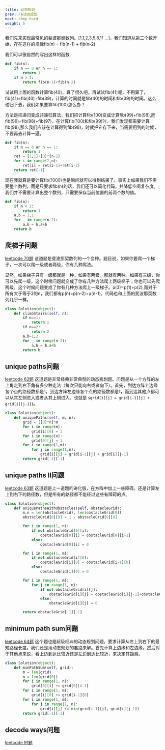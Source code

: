 ```yaml
---
title: 动态规划
prev: /a动态规划
next: /bnp-hard
weight: 5
---
```


我们先来实现最常见的斐波那契数列。[1,1,2,3,5,8,11 ...]，我们知道从第三个数开始，存在这样的规律fib(n) = fib(n-1) + fib(n-2)

我们可以很自然的写出这样的函数

```python
def fib(n):
    if n == 0 or n == 1:
        return 1
    if n > 1:
        return fib(n-1)+fib(n-2)
```

试试用上面的函数计算fib(40)，算了很久吧，再试试fib(41)呢，不用算了，fib(41)=fib(40)+fib(39)，计算的时间就是fib(40)的时间和fib(39)的时间。这么递归下去，我们如果要算fib(100)怎么办？

方法是把递归变成非递归算法，我们把计算fib(100)变成计算fib(99)+fib(98),而fib(99)=fib(98)+fib(97)，在计算fib(100)和fib(99)时，我们发现都需要计算fib(98),那么我们应该在计算得到fib(98)，时就把它存下来，当需要用到的时候，不要再去计算一遍。

```python
def fib(n):
    if n == 0 or n == 1:
        return 1
    ret = [1,1]+[0]*(n-2)
    for i in range(2,n):
        ret[i] = ret[i-1]+ret[i-2]
    return ret[-1]
```
现在我就算是要计算fib(1000)也是瞬间就可以得到结果了。事实上如果我们不需要整个数列，而是只要求fib(n)的话，我们还可以简化代码，并降低空间复杂度。我们并不需要计算出整个数列，只需要保存当前位置的前两个数的值。

```python
def fib(n):
    if n < 2:
        return 1
    a,b = 1,1
    for _ in range(n-2):
        a,b = b,a+b
    return b
```


## 爬梯子问题

[leetcode 70题](https://leetcode.com/problems/climbing-stairs/) 这道题是斐波那契数列的一个变种。题目说，如果你要爬一个梯子，一次可以爬一级或者两级，你有几种爬法。

显然，如果梯子只有一级那就是一种，如果有两级，那就有两种。如果有三级，你可以先爬一级，这个时候问题就变成了你有几种方法爬上两级梯子；你也可以先爬两级，这个时候问题变成了你有几种方法爬上一级梯子。p(3)=p(1)+p(2),而对于所有大于等于3的n，我们都有p(n)=p(n-2)+p(n-1)。代码也和上面的斐波那契数列几乎一样。

```python
class Solution(object):
    def climbStairs(self, n):
        if n==1:
            return 1
        if n==2:
            return 2
        a,b=1,2
        for _ in range(n-2):
            a,b = b,a+b
        return b
```

## unique paths问题
[leetcode 62题](https://leetcode.com/problems/unique-paths/) 这道题是非常经典非常典型的动态规划题。问题是从一个方阵的左上角走到右下角有多少种走法（每次只能向右或者向下）。首先，到达方阵上边缘各个点的路径数都是1，到达方阵左边缘各个点的路径数都是1，而到达其他点都可以从其左侧进入或者从其上侧进入。也就是 `$grid[i][j] = grid[i-1][j] + grid[i][j-1]$`。

```python
class Solution(object):
    def uniquePaths(self, m, n):
        grid = [[0]*n]*m
        for i in range(m):
            grid[i][0] = 1
        for i in range(n):
            grid[0][j] = 1
        for i in range(1,m):
            for j in range(1,n):
                grid[i][j] = grid[i-1][j] + grid[i][j-1]
        return grid[-1][-1]
```

## unique paths II问题
[leetcode 63题](https://leetcode.com/problems/unique-paths-ii/) 这道题是上一道题的进化版，在方阵中加上一些障碍。还是计算左上到右下的路径数，但是所有的路径都不能经过这些有障碍的点。

```python
class Solution(object):
    def uniquePathsWithObstacles(self, obstacleGrid):
        m,n = len(obstacleGrid), len(obstacleGrid[0])
        obstacleGrid[0][0] = 1 - obstacleGrid[0][0]

        for i in range(1, n):
            if not obstacleGrid[0][i]:
                obstacleGrid[0][i] = obstacleGrid[0][i-1]
            else:
                obstacleGrid[0][i] = 0

        for i in range(1, m):
            if not obstacleGrid[i][0]:
                obstacleGrid[i][0] = obstacleGrid[i-1][0]
            else:
                obstacleGrid[i][0] = 0

        for i in range(1, m):
            for j in range(1, n):
                if not obstacleGrid[i][j]:
                    obstacleGrid[i][j] = obstacleGrid[i][j-1]+obstacleGrid[i-1][j]
                else:
                    obstacleGrid[i][j] = 0

        return obstacleGrid[-1][-1]
```

## minimum path sum问题
[leetcode 64题](https://leetcode.com/problems/minimum-path-sum/) 这个题也是超级经典的动态规划问题，要求计算从左上到右下的最短路径长度。我们还是用动态规划的套路来解。首先计算上边缘和左边缘，然后对于其他点来说，看上边到达比较近还是左边到达比较近，来决定其距离。


```python
class Solution(object):
    def minPathSum(self, grid):
        m = len(grid)
        n = len(grid[0])
        for i in range(1, n):
            grid[0][i] += grid[0][i-1]
        for i in range(1, m):
            grid[i][0] += grid[i-1][0]
        for i in range(1, m):
            for j in range(1, n):
                grid[i][j] += min(grid[i-1][j], grid[i][j-1])
        return grid[-1][-1]
```

## decode ways问题
[leetcode 91题](https://leetcode.com/problems/decode-ways/)
